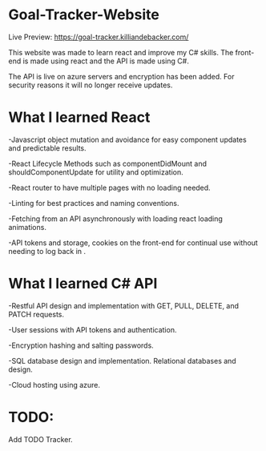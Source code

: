 # Goal-Tracker-Website #
Live Preview: https://goal-tracker.killiandebacker.com/

This website was made to learn react and improve my C# skills. The front-end is made using react and the API is made using C#.

The API is live on azure servers and encryption has been added. For security reasons it will no longer receive updates.

# What I learned React #
-Javascript object mutation and avoidance for easy component updates and predictable results.

-React Lifecycle Methods such as componentDidMount and shouldComponentUpdate for utility and optimization.

-React router to have multiple pages with no loading needed.

-Linting for best practices and naming conventions.

-Fetching from an API asynchronously with loading react loading animations.

-API tokens and storage, cookies on the front-end for continual use without needing to log back in .
# What I learned C# API #
 
-Restful API design and implementation with GET, PULL, DELETE, and PATCH requests.

-User sessions with API tokens and authentication.

-Encryption hashing and salting passwords.

-SQL database design and implementation. Relational databases and design.

-Cloud hosting using azure.

# TODO: #
Add TODO Tracker.


